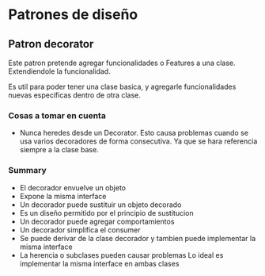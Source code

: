 ﻿# Patrones de diseño

## Patron decorator
Este patron pretende agregar funcionalidades o Features a una clase. Extendiendole la funcionalidad.

Es util para poder tener una clase basica, y agregarle funcionalidades nuevas especificas dentro de
otra clase.

### Cosas a tomar en cuenta
- Nunca heredes desde un Decorator.
Esto causa problemas cuando se usa varios decoradores de forma consecutiva.
Ya que se hara referencia siempre a la clase base.

### Summary
- El decorador envuelve un objeto
- Expone la misma interface
- Un decorador puede sustituir un objeto decorado
- Es un diseño permitido por el principio de sustitucion
- Un decorador puede agregar comportamientos
- Un decorador simplifica el consumer
- Se puede derivar de la clase decorador y tambien puede implementar la misma interface
- La herencia o subclases pueden causar problemas
Lo ideal es implementar la misma interface en ambas clases